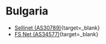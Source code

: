 # Bulgaria

- [Sellinet (AS30789)](http://bglan.biz/lg/){target=_blank}
- [FS Net (AS34577)](http://www.darkspace.info/utils/lg/){target=_blank}
